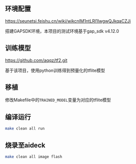 ## 环境配置
https://seunetsi.feishu.cn/wiki/wikcnlM1ntLRl1IwgwQJkqaCZJi

搭建GAPSDK环境，本项目的测试环境基于gap_sdk v4.12.0

## 训练模型
https://github.com/aqqz/tf2.git

基于该项目，使用python训练得到预量化的tflite模型

## 移植
修改Makefile中的`TRAINED_MODEL`变量为对应的tflite模型

## 编译运行
```bash
make clean all run
```

## 烧录至aideck
```bash
make clean all image flash
```